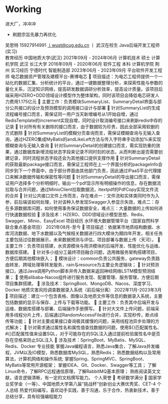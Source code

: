 # Working
进大厂，冲冲冲



* 刷题宗旨先暴力再优化





吴思特
15927914991 丨wust@cug.edu.cn 丨 武汉在校生 
Java后端开发工程师(实习)            
教育经历
中国地质大学(武汉)									      2021年09月  - 2024年06月
计算机技术 硕士 计算机学院										              武汉
长江大学 										      2016年09月  - 2020年06月
软件工程 本科 计算机学院 											  荆州
实习经历
宁德时代          智能制造部							                   2023年06月  - 2023年09月
平台软件开发工程师       电芯数据资产管理及建模平台-赛博电芯
	项目描述：为电芯工程师提供一个一站化的数据汇集、分析统计的平台，通过一键数据整理分析，来探索性能与参数的量化关系，沉淀知识网络，提高研发数据调研分析效率，提高设计质量。该项目后端采用HZERO+DDD领域设计模型作为整体架构，同时该项目会降低电芯研发人力费用1.175亿元
	主要工作：负责模块SummaryList、SummaryDetail界面与部分公共接口的设计及预测模型的调用接口设计与部署
	针对SummaryList的生成流程编号接口而言，需保证同一用户当天新增编号从1开始自增，通过RedisTemplate的increment实现自增，同时设计取消编号接口来刷新redis中存的记录
	针对所有有关删除的接口而言，由于数据较为珍贵，因此全部采用软删的方式删除
	针对SummaryList的模糊分页查询而言，需保证模糊查询与无输入查询，通过HZERO集成MyBatis的andLikeLeft方法与传入字符串手动添加%来实现模糊查询与无输入查询
	针对SummaryDetail的创建接口而言，需实现防重的效果，通过数据库新增流程状态字段来记录不同时刻的状态，从而判断出是否需要创建记录，同时流程状态字段还会为其他接口提供支撑作用
	针对SummaryDetail的获取最新package接口而言，需保证工程师在上一个界面分析的packageInfo会同步到下一个界面中，由于部分界面由其他部门负责，因此通过IPaaS平台代理接口来解决数据传输和保密性等问题
	针对SummaryDetail的导出接口而言，需保证用户选择多个分析明细时，输出一个pdf显示所有明细操作的信息，存在数据流拉取与合并问题，通过MinioClient拉取数据流，itextpdf的PdfCopy实现文件流的合并
	针对公共接口文件上传而言，存在难点一：文件流和实体类同时作为入参，前后端该如何处理，针对该种入参发现Swagger入参显示失效，难点二：存在多源数据库问题，如何使用事务保证数据安全，难点三：大量数据的上传如何进行快速数据校验
	涉及技术：HZERO、DDD领域设计模型思想、Redis、Swagger、Minio、EasyExcel
项目经历
水环境大数据管理平台（国家自然科学联合重点基金项目）                                                                                  2021年08月-至今
	项目描述：依据某市地质结构数据、水库河流数据、地下水数据以及气候相关数据进行四大模块为期四年开发，相关任务主要包括过往数据展示，未来数据预测与评估，项目部署与数据上传（天河）。
	主要工作：负责项目搭建，水资源模块与雨洪模块的后端开发、性能优化与运维、数据库搭建。
	针对多小组分工最终项目融合问题，选用微服务架构搭建项目，方便后期其他模块嵌入；
	模块设计：common负责公共服务，gateway负责路由转发、跨域处理等转发服务，rain与resource为主要业务逻辑块；
	针对预测接口，通过Java调用Python脚本并传入数据来返回神经网络LSTM模型预测结果；
	使用alibaba-Nacos组件进行服务发现、配置管理、服务管理，方便后期项目集群搭建。
	涉及技术：SpringBoot、MongoDB、Nacos、深度学习、Docker
地质灾害风险调查数据录入系统（前后端分离）							 2022年11月-2023年3月
	项目描述：建立一个包含表格、图像以及地质文件等信息的数据录入系统，主要包括数据的显示与保存、上传与下载等功能。
	主要工作：负责其中后端开发与运维、数据库搭建与部署、后端操作手册撰写。
	针对大文件上传问题，前端采用多线程分片上传，后端通过RandomAccessFile进行合并，实现秒传，断点续传等功能；
	针对主要成果接口查询极其缓慢的问题，采用线程池异步处理的方式解决；
	针对需求通过属性名和属性值查找数据的问题，使用${}匹配属性名、#{}匹配属性值来设置SQL，对于可能存在的SQL注入通过提前检验属性名中是否存在空格来防止SQL注入
	涉及技术：SpringBoot、MyBatis、MySQL、Redis、Docker
专业技能
掌握Java编程语言，熟悉Java集合，了解Java并发编程，JVM以及IO模型，熟悉数据库MySQL，熟悉Redis；
熟悉数据结构以及常用算法，计算机网络和操作系统;
掌握Spring、SpringMVC、SpringBoot、MyBatis等常用开源框架；
掌握IDEA、Git、Docker、Swagger等工具；
了解Linux命令，了解RPC远程通信原理，了解RabbitMQ基本原理；
熟练阅读英文文献，语言逻辑清晰，有一定的文档撰写能力。
个人荣誉
	考研数学满分
	国家学业奖学金（一等）、中国地质大学第八届“挑战杯”创新创业大赛优秀奖、CET-4
个人总结
热爱代码编写，喜欢动手实践，善于沟通，乐于合作，热衷新技术，善于总结分享，具有较强编程能力

